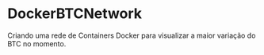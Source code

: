 # DockerBTCNetwork
Criando uma rede de Containers Docker para visualizar a maior variação do BTC no momento.
